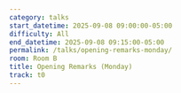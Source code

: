 ```yaml
---
category: talks
start_datetime: 2025-09-08 09:00:00-05:00
difficulty: All
end_datetime: 2025-09-08 09:15:00-05:00
permalink: /talks/opening-remarks-monday/
room: Room B
title: Opening Remarks (Monday)
track: t0
---
```

